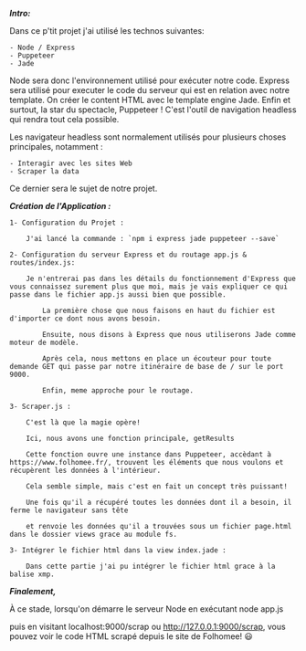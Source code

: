 **_Intro:_**

Dans ce p'tit projet j'ai utilisé les technos suivantes:

    - Node / Express
    - Puppeteer
    - Jade
    
Node sera donc l'environnement utilisé pour exécuter notre code. Express sera utilisé pour executer le code du serveur qui est en relation avec notre template. On créer le content HTML avec le template engine Jade. Enfin et surtout, la star du spectacle, 
Puppeteer ! C'est l'outil de navigation headless qui rendra tout cela possible. 


Les navigateur headless sont normalement utilisés pour plusieurs choses principales, notamment : 
 
    - Interagir avec les sites Web 
    - Scraper la data 
    
Ce dernier sera le sujet de notre projet. 
 
**_Création de l'Application :_** 
    
    1- Configuration du Projet : 
    
        J'ai lancé la commande : `npm i express jade puppeteer --save`
    
    2- Configuration du serveur Express et du routage app.js & routes/index.js: 
    
        Je n'entrerai pas dans les détails du fonctionnement d'Express que vous connaissez surement plus que moi, mais je vais expliquer ce qui passe dans le fichier app.js aussi bien que possible.
    
            La première chose que nous faisons en haut du fichier est d'importer ce dont nous avons besoin. 
    
            Ensuite, nous disons à Express que nous utiliserons Jade comme moteur de modèle. 
    
            Après cela, nous mettons en place un écouteur pour toute demande GET qui passe par notre itinéraire de base de / sur le port 9000.
    
            Enfin, meme approche pour le routage. 
    
    3- Scraper.js :
    
        C'est là que la magie opère! 
    
        Ici, nous avons une fonction principale, getResults 
    
        Cette fonction ouvre une instance dans Puppeteer, accèdant à https://www.folhomee.fr/, trouvent les éléments que nous voulons et récupèrent les données à l'intérieur.
    
        Cela semble simple, mais c'est en fait un concept très puissant!
    
        Une fois qu'il a récupéré toutes les données dont il a besoin, il ferme le navigateur sans tête 
    
        et renvoie les données qu'il a trouvées sous un fichier page.html dans le dossier views grace au module fs.
    
    3- Intégrer le fichier html dans la view index.jade :
    
        Dans cette partie j'ai pu intégrer le fichier html grace à la balise xmp. 
 
 
**_Finalement,_**
 
 À ce stade, lorsqu'on démarre le serveur Node en exécutant node app.js 
 
 puis en visitant localhost:9000/scrap ou http://127.0.0.1:9000/scrap, vous pouvez voir le code HTML scrapé depuis le site de Folhomee! 😃
